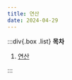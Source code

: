 ```yaml
---
title: 연산
date: 2024-04-29
---
```


:::div{.box .list}
**목차**

1. [연산](/javascript/chapter03/03-1)

:::
